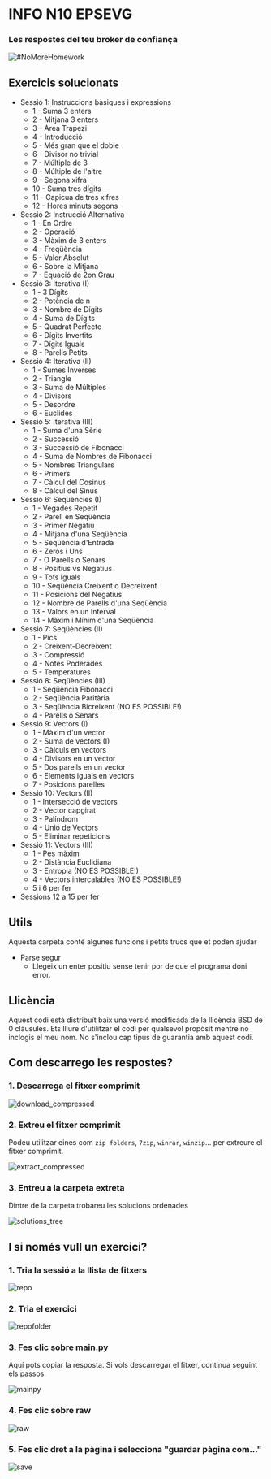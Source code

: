 # INFO N10 EPSEVG
### Les respostes del teu broker de confiança

![#NoMoreHomework](/images/banner.png)

## Exercicis solucionats
- Sessió 1: Instruccions bàsiques i expressions
  - 1 - Suma 3 enters 
  - 2 - Mitjana 3 enters
  - 3 - Àrea Trapezi
  - 4 - Introducció
  - 5 - Més gran que el doble
  - 6 - Divisor no trivial
  - 7 - Múltiple de 3
  - 8 - Múltiple de l'altre
  - 9 - Segona xifra
  - 10 - Suma tres dígits
  - 11 - Capicua de tres xifres
  - 12 - Hores minuts segons
- Sessió 2: Instrucció Alternativa
  - 1 - En Ordre
  - 2 - Operació
  - 3 - Màxim de 3 enters
  - 4 - Freqüència
  - 5 - Valor Absolut
  - 6 - Sobre la Mitjana
  - 7 - Equació de 2on Grau
- Sessió 3: Iterativa (I)
  - 1 - 3 Dígits
  - 2 - Potència de n
  - 3 - Nombre de Dígits
  - 4 - Suma de Dígits
  - 5 - Quadrat Perfecte
  - 6 - Dígits Invertits
  - 7 - Dígits Iguals
  - 8 - Parells Petits
- Sessió 4: Iterativa (II)
  - 1 - Sumes Inverses
  - 2 - Triangle
  - 3 - Suma de Múltiples
  - 4 - Divisors
  - 5 - Desordre
  - 6 - Euclides
- Sessió 5: Iterativa (III) 
  - 1 - Suma d'una Sèrie
  - 2 - Successió
  - 3 - Successió de Fibonacci
  - 4 - Suma de Nombres de Fibonacci
  - 5 - Nombres Triangulars
  - 6 - Primers
  - 7 - Càlcul del Cosinus
  - 8 - Càlcul del Sinus
- Sessió 6: Seqüències (I)
  - 1 - Vegades Repetit
  - 2 - Parell en Seqüència
  - 3 - Primer Negatiu
  - 4 - Mitjana d'una Seqüència
  - 5 - Seqüència d'Entrada
  - 6 - Zeros i Uns
  - 7 - O Parells o Senars
  - 8 - Positius vs Negatius
  - 9 - Tots Iguals
  - 10 - Seqüència Creixent o Decreixent
  - 11 - Posicions del Negatius
  - 12 - Nombre de Parells d'una Seqüència
  - 13 - Valors en un Interval
  - 14 - Màxim i Mínim d'una Seqüència
- Sessió 7: Seqüències (II) 
  - 1 - Pics
  - 2 - Creixent-Decreixent
  - 3 - Compressió
  - 4 - Notes Poderades
  - 5 - Temperatures
- Sessió 8: Seqüències (III)
  - 1 - Seqüència Fibonacci
  - 2 - Seqüència Paritària
  - 3 - Seqüència Bicreixent (NO ES POSSIBLE!)
  - 4 - Parells o Senars
- Sessió 9: Vectors (I)
  - 1 - Màxim d'un vector
  - 2 - Suma de vectors (I)
  - 3 - Càlculs en vectors
  - 4 - Divisors en un vector
  - 5 - Dos parells en un vector
  - 6 - Elements iguals en vectors
  - 7 - Posicions parelles
- Sessió 10: Vectors (II)
  - 1 - Intersecció de vectors
  - 2 - Vector capgirat
  - 3 - Palíndrom
  - 4 - Unió de Vectors
  - 5 - Eliminar repeticions
- Sessió 11: Vectors (III)
  - 1 - Pes màxim
  - 2 - Distància Euclidiana
  - 3 - Entropia (NO ES POSSIBLE!)
  - 4 - Vectors intercalables (NO ES POSSIBLE!)
  - 5 i 6 per fer
- Sessions 12 a 15 per fer

## Utils
Aquesta carpeta conté algunes funcions i petits trucs que et poden ajudar
 - Parse segur
   - Llegeix un enter positiu sense tenir por de que el programa doni error.

## Llicència
Aquest codi està distribuït baix una versió modificada de la llicència BSD de 0 clàusules. 
Ets lliure d'utilitzar el codi per qualsevol propòsit mentre no inclogis el meu nom. No s'inclou cap tipus de guarantia amb aquest codi.

## Com descarrego les respostes?

### 1. Descarrega el fitxer comprimit

![download_compressed](/images/download_compressed.png)

### 2. Extreu el fitxer comprimit

Podeu utilitzar eines com `zip folders`, `7zip`, `winrar`, `winzip`... per extreure el fitxer comprimit.

![extract_compressed](/images/extract_compressed.png)

### 3. Entreu a la carpeta extreta

Dintre de la carpeta trobareu les solucions ordenades

![solutions_tree](/images/solutions_tree.png)

## I si només vull un exercici?

### 1. Tria la sessió a la llista de fitxers

![repo](/images/repo.png)

### 2. Tria el exercici

![repofolder](/images/repofolder.png)

### 3. Fes clic sobre main.py

Aquí pots copiar la resposta. Si vols descarregar el fitxer, continua seguint els passos.

![mainpy](/images/mainpy.png)

### 4. Fes clic sobre raw

![raw](/images/raw.png)

### 5. Fes clic dret a la pàgina i selecciona "guardar pàgina com..."

![save](/images/save.png)
